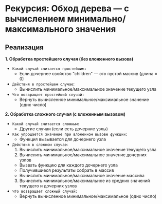# Рекурсия:  Обход дерева — с вычислением минимально/максимального значения

## Реализация
**1. Обработка простейшего случая (без вложенного вызова)**
- `Какой случай считается простейшим:` 
  - Если дочернее свойство "children" — это пустой массив (длина = 0)
- `Действия в простейшем случае`:
  - Вычислить минимальное/максимальное значение текущего узла
- `Что возвращает простейший случай:`
  - Вернуть вычисленное минимальное/максимальное значение (одно число)

**2. Обработка сложного случая (с вложенным вызовом)**
- `Какой случай считается сложным:`
  - Другие случаи (если есть дочерние узлы)
- `Как упрощается значение при вложенном вызове функции:`
  - Функция вызывается для дочернего узла
- `Действия в сложном случае:`
  1. Вычислить минимальное/максимальное значение текущего узла
  2. Вычислить минимальное/максимальное значение дочерних узлов
    - Вызвать функцию для каждого дочернего узла
    - Получившиеся результаты собрать в массив
    - Вычислить минимальное/максимальное значение массива
  3. Вычислить минимальное/максимальное из средних значений текущего и дочерних узлов
- `Что возвращает сложный случай:`
  - Вернуть вычисленное минимальное/максимальное (одно число)